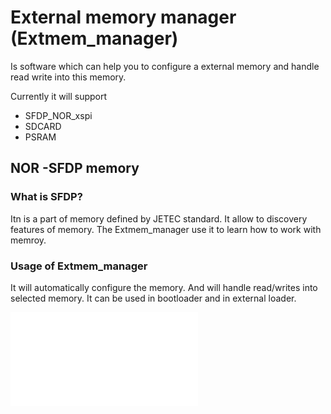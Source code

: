 # External memory manager (Extmem_manager)

Is software which can help you to configure a external memory and handle read write into this memory. 

Currently it will support
- SFDP_NOR_xspi
- SDCARD
- PSRAM


## NOR -SFDP memory

### What is SFDP?

Itn is a part of memory defined by JETEC standard. It allow to discovery features of memory. The Extmem_manager use it to learn how to work with memroy. 


### Usage of Extmem_manager

It will automatically configure the memory. And will handle read/writes into selected memory. 
It can be used in bootloader and in external loader.


![](./img/extmem_manager.json)